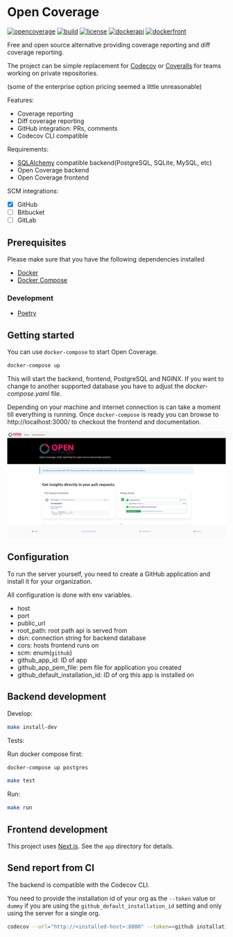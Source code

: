 # Open Coverage

[![opencoverage](https://open-coverage.org/api/vangheem/repos/opencoverage/badge.svg?branch=master&project=api)](https://open-coverage.org/vangheem/repos/opencoverage)
[![build](https://img.shields.io/github/checks-status/vangheem/opencoverage/master?label=Build)](https://github.com/vangheem/opencoverage/actions)
[![license](https://img.shields.io/github/license/vangheem/opencoverage)](https://github.com/vangheem/opencoverage/blob/master/LICENSE)
[![dockerapi](https://img.shields.io/docker/v/opencoverage/api?label=Docker%28API%29)](https://hub.docker.com/r/opencoverage/api)
[![dockerfront](https://img.shields.io/docker/v/opencoverage/frontend?label=Docker%28Frontend%29)](https://hub.docker.com/r/opencoverage/frontend)

Free and open source alternative providing coverage reporting and diff coverage reporting.

The project can be simple replacement for [Codecov](https://about.codecov.io/) or [Coveralls](https://coveralls.io/) for teams working on private repositories.

(some of the enterprise option pricing seemed a little unreasonable)

Features:

- Coverage reporting
- Diff coverage reporting
- GitHub integration: PRs, comments
- Codecov CLI compatible

Requirements:

- [SQLAlchemy](https://www.sqlalchemy.org/ "Link to SQLAlchemy site") compatible backend(PostgreSQL, SQLite, MySQL, etc)
- Open Coverage backend
- Open Coverage frontend

SCM integrations:

- [x] GitHub
- [ ] Bitbucket
- [ ] GitLab

## Prerequisites

Please make sure that you have the following dependencies installed

- [Docker](https://www.docker.com/)
- [Docker Compose](https://docs.docker.com/compose/)

### Development

- [Poetry](https://python-poetry.org/)

## Getting started

You can use `docker-compose` to start Open Coverage.

```sh
docker-compose up
```

This will start the backend, frontend, PostgreSQL and NGINX.
If you want to change to another supported database you have to adjust the *docker-compose.yaml* file.

Depending on your machine and internet connection is can take a moment till everything is running.
Once `docker-compose` is ready you can browse to http://localhost:3000/ to checkout the frontend and documentation.

![Open Coverage Frontend Picture](assets/opencoverage-ui.png)

## Configuration

To run the server yourself, you need to create a GitHub application and install
it for your organization.

All configuration is done with env variables.

- host
- port
- public_url
- root_path: root path api is served from
- dsn: connection string for backend database
- cors: hosts frontend runs on
- scm: enum(`github`)
- github_app_id: ID of app
- github_app_pem_file: pem file for application you created
- github_default_installation_id: ID of org this app is installed on

## Backend development

Develop:

```sh
make install-dev
```

Tests:

Run docker compose first:

```sh
docker-compose up postgres
```

```sh
make test
```

Run:

```sh
make run
```

## Frontend development

This project uses [Next.js](https://nextjs.org/ "Link to Next.js site").
See the `app` directory for details.

## Send report from CI

The backend is compatible with the Codecov CLI.

You need to provide the installation id of your org as the `--token` value
or `dummy` if you are using the `github_default_installation_id` setting
and only using the server for a single org.

```sh
codecov --url="http://<installed-host>:8000" --token=<github installation id> --slug=vangheem/opencoverage
```
